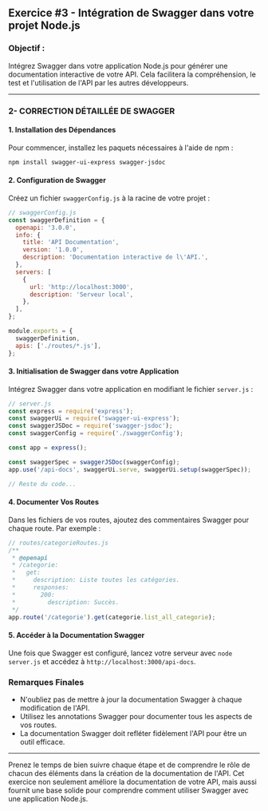 ## Exercice #3 - Intégration de Swagger dans votre projet Node.js

### Objectif :
Intégrez Swagger dans votre application Node.js pour générer une documentation interactive de votre API. Cela facilitera la compréhension, le test et l'utilisation de l'API par les autres développeurs.

---

### 2- CORRECTION DÉTAILLÉE DE SWAGGER 

#### 1. Installation des Dépendances
Pour commencer, installez les paquets nécessaires à l'aide de npm :

```bash
npm install swagger-ui-express swagger-jsdoc
```

#### 2. Configuration de Swagger
Créez un fichier `swaggerConfig.js` à la racine de votre projet :

```javascript
// swaggerConfig.js
const swaggerDefinition = {
  openapi: '3.0.0',
  info: {
    title: 'API Documentation',
    version: '1.0.0',
    description: 'Documentation interactive de l\'API.',
  },
  servers: [
    {
      url: 'http://localhost:3000',
      description: 'Serveur local',
    },
  ],
};

module.exports = {
  swaggerDefinition,
  apis: ['./routes/*.js'],
};
```

#### 3. Initialisation de Swagger dans votre Application
Intégrez Swagger dans votre application en modifiant le fichier `server.js` :

```javascript
// server.js
const express = require('express');
const swaggerUi = require('swagger-ui-express');
const swaggerJSDoc = require('swagger-jsdoc');
const swaggerConfig = require('./swaggerConfig');

const app = express();

const swaggerSpec = swaggerJSDoc(swaggerConfig);
app.use('/api-docs', swaggerUi.serve, swaggerUi.setup(swaggerSpec));

// Reste du code...
```

#### 4. Documenter Vos Routes
Dans les fichiers de vos routes, ajoutez des commentaires Swagger pour chaque route. Par exemple :

```javascript
// routes/categorieRoutes.js
/**
 * @openapi
 * /categorie:
 *   get:
 *     description: Liste toutes les catégories.
 *     responses:
 *       200:
 *         description: Succès.
 */
app.route('/categorie').get(categorie.list_all_categorie);
```

#### 5. Accéder à la Documentation Swagger
Une fois que Swagger est configuré, lancez votre serveur avec `node server.js` et accédez à `http://localhost:3000/api-docs`.

### Remarques Finales
- N'oubliez pas de mettre à jour la documentation Swagger à chaque modification de l'API.
- Utilisez les annotations Swagger pour documenter tous les aspects de vos routes.
- La documentation Swagger doit refléter fidèlement l'API pour être un outil efficace.

---

Prenez le temps de bien suivre chaque étape et de comprendre le rôle de chacun des éléments dans la création de la documentation de l'API. Cet exercice non seulement améliore la documentation de votre API, mais aussi fournit une base solide pour comprendre comment utiliser Swagger avec une application Node.js.
